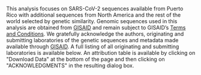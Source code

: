 This analysis focuses on SARS-CoV-2 sequences available from Puerto Rico with additional sequences from North America and the rest of the world selected by genetic similarity. Genomic sequences used in this analysis are obtained from [GISAID](https://gisaid.org) and remain subject to GISAID’s [Terms and Conditions](https://www.gisaid.org/registration/terms-of-use/). We gratefully acknowledge the authors, originating and submitting laboratories of the genetic sequences and metadata made available through [GISAID](https://gisaid.org). A full listing of all originating and submitting laboratories is available below. An attribution table is available by clicking on "Download Data" at the bottom of the page and then clicking on "ACKNOWLEDGMENTS" in the resulting dialog box.

